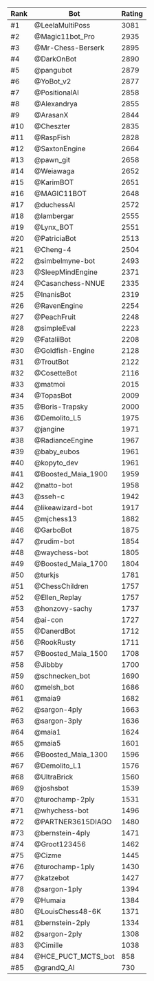 Rank|Bot|Rating
---|---|---
#1|@LeelaMultiPoss|3081
#2|@Magic11bot_Pro|2935
#3|@Mr-Chess-Berserk|2895
#4|@DarkOnBot|2890
#5|@pangubot|2879
#6|@YoBot_v2|2877
#7|@PositionalAI|2858
#8|@Alexandrya|2855
#9|@ArasanX|2844
#10|@Cheszter|2835
#11|@RaspFish|2828
#12|@SaxtonEngine|2664
#13|@pawn_git|2658
#14|@Weiawaga|2652
#15|@KarimBOT|2651
#16|@MAGIC11BOT|2648
#17|@duchessAI|2572
#18|@lambergar|2555
#19|@Lynx_BOT|2551
#20|@PatriciaBot|2513
#21|@Cheng-4|2504
#22|@simbelmyne-bot|2493
#23|@SleepMindEngine|2371
#24|@Casanchess-NNUE|2335
#25|@InanisBot|2319
#26|@RavenEngine|2254
#27|@PeachFruit|2248
#28|@simpleEval|2223
#29|@FataliiBot|2208
#30|@Goldfish-Engine|2128
#31|@TroutBot|2122
#32|@CosetteBot|2116
#33|@matmoi|2015
#34|@TopasBot|2009
#35|@Boris-Trapsky|2000
#36|@Demolito_L5|1975
#37|@jangine|1971
#38|@RadianceEngine|1967
#39|@baby_eubos|1961
#40|@kopyto_dev|1961
#41|@Boosted_Maia_1900|1959
#42|@natto-bot|1958
#43|@sseh-c|1942
#44|@likeawizard-bot|1917
#45|@mjchess13|1882
#46|@GarboBot|1875
#47|@rudim-bot|1854
#48|@waychess-bot|1805
#49|@Boosted_Maia_1700|1804
#50|@turkjs|1781
#51|@ChessChildren|1757
#52|@Ellen_Replay|1757
#53|@honzovy-sachy|1737
#54|@ai-con|1727
#55|@DanerdBot|1712
#56|@RookRusty|1711
#57|@Boosted_Maia_1500|1708
#58|@Jibbby|1700
#59|@schnecken_bot|1690
#60|@melsh_bot|1686
#61|@maia9|1682
#62|@sargon-4ply|1663
#63|@sargon-3ply|1636
#64|@maia1|1624
#65|@maia5|1601
#66|@Boosted_Maia_1300|1596
#67|@Demolito_L1|1576
#68|@UltraBrick|1560
#69|@joshsbot|1539
#70|@turochamp-2ply|1531
#71|@whychess-bot|1496
#72|@PARTNER3615DIAGO|1480
#73|@bernstein-4ply|1471
#74|@Groot123456|1462
#75|@Cizme|1445
#76|@turochamp-1ply|1430
#77|@katzebot|1427
#78|@sargon-1ply|1394
#79|@Humaia|1384
#80|@LouisChess48-6K|1371
#81|@bernstein-2ply|1334
#82|@sargon-2ply|1308
#83|@Cimille|1038
#84|@HCE_PUCT_MCTS_bot|858
#85|@grandQ_AI|730
